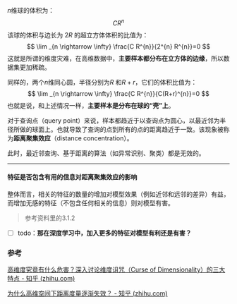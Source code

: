 $n$维球的体积为：
$$
CR^n
$$
该球的体积与边长为 $2R$ 的超立方体体积的比值为：
$$
\lim _{n \rightarrow \infty} \frac{C R^{n}}{2^{n} R^{n}}=0
$$
这就是所谓的维度灾难，在高维数据中，**主要样本都分布在立方体的边缘**，所以数据集更加稀疏。

同样的，两个$n$维同心圆，半径分别为$R$ 和$R+r$，它们的体积比值为：
$$
\lim _{n \rightarrow \infty} \frac{C R^{n}}{C(R+r)^{n}}=0
$$
也就是说，和上述情况一样，**主要样本是分布在球的“壳”上**。



对于查询点（query point）来说，样本都趋近于以查询点为圆心，以最近邻为半径所做的球面上。也就导致了查询的点到所有的点的距离趋近于一致。该现象被称为**距离聚集效应**（distance concentration）。

此时，最近邻查询、基于距离的算法（如异常识别、聚类）都是无效的。

----



#### 特征是否包含有用的信息对距离聚集效应的影响 

整体而言，相关的特征的数量的增加对模型效果（例如近邻和远邻的差异）有益，而增加无感的特征（不包含任何相关的信息）则对模型有害。

>  参考资料里的3.1.2

- [ ] todo：**那在深度学习中，加入更多的特征对模型有利还是有害？**

  

### 参考

[高维度究竟有什么危害？深入讨论维度诅咒（Curse of Dimensionality）的三大特点 - 知乎 (zhihu.com)](https://zhuanlan.zhihu.com/p/87577972)

[为什么高维空间下距离度量逐渐失效？ - 知乎 (zhihu.com)](https://zhuanlan.zhihu.com/p/87134706)

